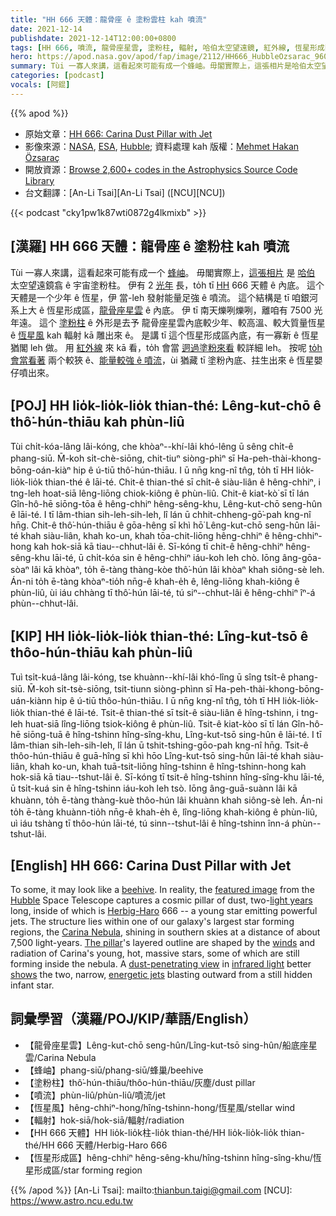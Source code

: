 ```yaml
---
title: "HH 666 天體：龍骨座 ê 塗粉雲柱 kah 噴流"
date: 2021-12-14
publishdate: 2021-12-14T12:00:00+0800
tags: [HH 666, 噴流, 龍骨座星雲, 塗粉柱, 輻射, 哈伯太空望遠鏡, 紅外線, 恆星形成區]
hero: https://apod.nasa.gov/apod/fap/image/2112/HH666_HubbleOzsarac_960.jpg
summary: Tùi 一寡人來講，這看起來可能有成一个蜂岫。毋閣實際上，這張相片是哈伯太空望遠鏡翕 ê 宇宙塗粉柱。
categories: [podcast]
vocals: [阿錕]
---
```


{{% apod %}}

- 原始文章：[HH 666: Carina Dust Pillar with Jet](https://apod.nasa.gov/apod/ap211214.html)
- 影像來源：[NASA](https://www.nasa.gov/), [ESA](https://www.esa.int/), [Hubble](https://www.nasa.gov/mission_pages/hubble/main/index.html); 資料處理 kah 版權：[Mehmet Hakan Özsaraç](https://www.flickr.com/photos/mhozsarac/)
- 開放資源：[Browse 2,600+ codes in the Astrophysics Source Code Library](https://ascl.net/code/all)
- 台文翻譯：[An-Li Tsai][An-Li Tsai] ([NCU][NCU])

{{< podcast "cky1pw1k87wti0872g4lkmixb" >}}

## [漢羅] HH 666 天體：龍骨座 ê 塗粉柱 kah 噴流
Tùi 一寡人來講，這看起來可能有成一个 [蜂岫][beehive]。
毋閣實際上，[這張相片][featured image] 是 [哈伯][Hubble] 太空望遠鏡翕 ê 宇宙塗粉柱。
伊有 2 [光年][light years] 長，to̍h tī [HH][Herbig-Haro] 666 天體 ê 內底。
這个天體是一个少年 ê 恆星，伊 當-leh 發射能量足強 ê 噴流。
這个結構是 tī 咱銀河系上大 ê 恆星形成區，[龍骨座星雲][Carina Nebula] ê 內底。
伊 tī 南天爍咧爍咧，離咱有 7500 光年遠。
這个 [塗粉柱][The pillar] ê 外形是去予 龍骨座星雲內底較少年、較高溫、較大質量恆星 ê [恆星風][winds] kah 輻射 kā 雕出來 ê。
是講 tī 這个恆星形成區內底，有一寡新 ê 恆星猶閣 leh 做。
用 [紅外線][infrared light] 來 kā 看，to̍h 會當 [迵過塗粉來看][dust-penetrating view] 較詳細 leh。
按呢 [to̍h 會當看著][shows] 兩个較狹 ê、[能量較強 ê 噴流][energetic jets]，ùi 猶藏 tī 塗粉內底、拄生出來 ê 恆星嬰仔噴出來。

## [POJ] HH lio̍k-lio̍k-lio̍k thian-thé: Lêng-kut-chō ê thô͘-hún-thiāu kah phùn-liû
Tùi chi̍t-kóa-lâng lâi-kóng, che khòaⁿ--khí-lâi khó-lêng ū sêng chi̍t-ê phang-siū.
M̄-koh si̍t-chè-siōng, chit-tiuⁿ siòng-phìⁿ sī Ha-peh-thài-khong-bōng-oán-kiàⁿ hip ê ú-tiū thô͘-hún-thiāu.
I ū nn̄g kng-nî tn̂g, to̍h tī HH lio̍k-lio̍k-lio̍k thian-thé ê lāi-té.
Chit-ê thian-thé sī chi̍t-ê siàu-liân ê hêng-chhiⁿ, i tng-leh hoat-siā lêng-liōng chiok-kiông ê phùn-liû.
Chit-ê kiat-kò͘ sī tī lán Gîn-hô-hē siōng-tōa ê hêng-chhiⁿ hêng-sêng-khu, Lêng-kut-chō seng-hûn ê lāi-té.
I tī lâm-thian sih-leh-sih-leh, lî lán ū chhit-chheng-gō͘-pah kng-nî hn̄g.
Chit-ê thô͘-hún-thiāu ê gōa-hêng sī khì hō͘ Lêng-kut-chō seng-hûn lāi-té khah siàu-liân, khah ko-un, khah tōa-chit-liōng hêng-chhiⁿ ê hêng-chhiⁿ-hong kah hok-siā kā tiau--chhut-lâi ê.
Sī-kóng tī chit-ê hêng-chhiⁿ hêng-sêng-khu lāi-té, ū chi̍t-kóa sin ê hêng-chhiⁿ iáu-koh leh chò.
Iōng âng-gōa-sòaⁿ lâi kā khòaⁿ, to̍h ē-tàng thàng-kòe thô͘-hún lâi khòaⁿ khah siông-sè leh.
Án-ni to̍h ē-tàng khòaⁿ-tio̍h nn̄g-ê khah-e̍h ê, lêng-liōng khah-kiông ê phùn-liû, ùi iáu chhàng tī thô͘-hún lāi-té, tú siⁿ--chhut-lâi ê hêng-chhiⁿ îⁿ-á phùn--chhut-lâi.

## [KIP] HH lio̍k-lio̍k-lio̍k thian-thé: Lîng-kut-tsō ê thôo-hún-thiāu kah phùn-liû
Tuì tsi̍t-kuá-lâng lâi-kóng, tse khuànn--khí-lâi khó-lîng ū sîng tsi̍t-ê phang-siū.
M̄-koh si̍t-tsè-siōng, tsit-tiunn siòng-phìnn sī Ha-peh-thài-khong-bōng-uán-kiànn hip ê ú-tiū thôo-hún-thiāu.
I ū nn̄g kng-nî tn̂g, to̍h tī HH lio̍k-lio̍k-lio̍k thian-thé ê lāi-té.
Tsit-ê thian-thé sī tsi̍t-ê siàu-liân ê hîng-tshinn, i tng-leh huat-siā lîng-liōng tsiok-kiông ê phùn-liû.
Tsit-ê kiat-kòo sī tī lán Gîn-hô-hē siōng-tuā ê hîng-tshinn hîng-sîng-khu, Lîng-kut-tsō sing-hûn ê lāi-té.
I tī lâm-thian sih-leh-sih-leh, lî lán ū tshit-tshing-gōo-pah kng-nî hn̄g.
Tsit-ê thôo-hún-thiāu ê guā-hîng sī khì hōo Lîng-kut-tsō sing-hûn lāi-té khah siàu-liân, khah ko-un, khah tuā-tsit-liōng hîng-tshinn ê hîng-tshinn-hong kah hok-siā kā tiau--tshut-lâi ê.
Sī-kóng tī tsit-ê hîng-tshinn hîng-sîng-khu lāi-té, ū tsi̍t-kuá sin ê hîng-tshinn iáu-koh leh tsò.
Iōng âng-guā-suànn lâi kā khuànn, to̍h ē-tàng thàng-kuè thôo-hún lâi khuànn khah siông-sè leh.
Án-ni to̍h ē-tàng khuànn-tio̍h nn̄g-ê khah-e̍h ê, lîng-liōng khah-kiông ê phùn-liû, uì iáu tshàng tī thôo-hún lāi-té, tú sinn--tshut-lâi ê hîng-tshinn înn-á phùn--tshut-lâi.

## [English] HH 666: Carina Dust Pillar with Jet

To some, it may look like a [beehive][beehive].
In reality, the [featured image][featured image] from the [Hubble][Hubble] Space Telescope captures a cosmic pillar of dust, two-[light years][light years] long, inside of which is [Herbig-Haro][Herbig-Haro] 666 -- a young star emitting powerful jets.
The structure lies within one of our galaxy's largest star forming regions, the [Carina Nebula][Carina Nebula], shining in southern skies at a distance of about 7,500 light-years.
[The pillar][The pillar]'s layered outline are shaped by the [winds][winds] and radiation of Carina's young, hot, massive stars, some of which are still forming inside the nebula.
A [dust-penetrating view][dust-penetrating view] in [infrared light][infrared light] better [shows][shows] the two, narrow, [energetic jets][energetic jets] blasting outward from a still hidden infant star.

## 詞彙學習（漢羅/POJ/KIP/華語/English）
- 【龍骨座星雲】Lêng-kut-chō seng-hûn/Lîng-kut-tsō sing-hûn/船底座星雲/Carina Nebula
- 【蜂岫】phang-siū/phang-siū/蜂巢/beehive
- 【塗粉柱】thô͘-hún-thiāu/thôo-hún-thiāu/灰塵/dust pillar
- 【噴流】phùn-liû/phùn-liû/噴流/jet
- 【恆星風】hêng-chhiⁿ-hong/hîng-tshinn-hong/恆星風/stellar wind
- 【輻射】hok-siā/hok-siā/輻射/radiation
- 【HH 666 天體】HH lio̍k-lio̍k柱-lio̍k thian-thé/HH lio̍k-lio̍k-lio̍k thian-thé/HH 666 天體/Herbig-Haro 666
- 【恆星形成區】hêng-chhiⁿ hêng-sêng-khu/hîng-tshinn hîng-sîng-khu/恆星形成區/star forming region


{{% /apod %}}
[An-Li Tsai]: mailto:thianbun.taigi@gmail.com
[NCU]: https://www.astro.ncu.edu.tw


[beehive]:https://i.pinimg.com/736x/b5/53/92/b553920e358c82d66e288fb339330614--natural-honey-honey-bees.jpg
[featured image]:https://www.flickr.com/photos/mhozsarac/51735764751/in/dateposted-public/
[Hubble]:https://www.nasa.gov/mission_pages/hubble/story/index.html
[light years]:https://en.wikipedia.org/wiki/Light-year
[Herbig-Haro]:https://apod.nasa.gov/apod/ap180311.html
[Carina Nebula]:https://apod.nasa.gov/apod/ap190623.html
[The pillar]:https://apod.nasa.gov/apod/ap150208.html
[winds]:https://apod.nasa.gov/apod/ap000318.html
[dust-penetrating view]:https://hubblesite.org/contents/media/images/2009/25/2601-Image.html
[infrared light]:https://science.nasa.gov/ems/07_infraredwaves
[shows]:https://noirlab.edu/public/images/noao-hh666/
[energetic jets]:https://svs.gsfc.nasa.gov/30945
